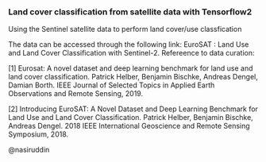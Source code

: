 ### Land cover classification from satellite data with Tensorflow2

Using the Sentinel satellite data to perform land cover/use classfication


The data can be accessed through the following link: EuroSAT : Land Use and Land Cover Classification with Sentinel-2.
Refereence to data curation:

[1] Eurosat: A novel dataset and deep learning benchmark for land use and land cover classification. Patrick Helber, Benjamin Bischke, Andreas Dengel, Damian Borth. IEEE Journal of Selected Topics in Applied Earth Observations and Remote Sensing, 2019.

[2] Introducing EuroSAT: A Novel Dataset and Deep Learning Benchmark for Land Use and Land Cover Classification. Patrick Helber, Benjamin Bischke, Andreas Dengel. 2018 IEEE International Geoscience and Remote Sensing Symposium, 2018.


@nasiruddin 